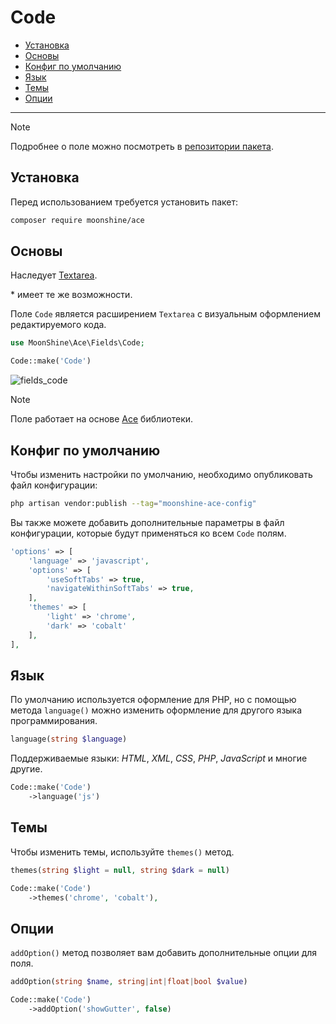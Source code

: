 # Code

- [Установка](#installation)
- [Основы](#basics)
- [Конфиг по умолчанию](#default-config)
- [Язык](#language)
- [Темы](#themes)
- [Опции](#options)

---

> [!NOTE]
> Подробнее о поле можно посмотреть в [репозитории пакета](https://github.com/moonshine-software/ace).

<a name="installation"></a>
## Установка

Перед использованием требуется установить пакет:

```bash
composer require moonshine/ace
```

<a name="basics"></a>
## Основы

Наследует [Textarea](/docs/{{version}}/fields/textarea).

\* имеет те же возможности.

Поле `Code` является расширением `Textarea` с визуальным оформлением редактируемого кода.

```php
use MoonShine\Ace\Fields\Code;

Code::make('Code')
```

![fields_code](https://raw.githubusercontent.com/moonshine-software/doc/3.x/resources/screenshots/code.png)

> [!NOTE]
> Поле работает на основе [Ace](https://ace.c9.io/) библиотеки.


<a name="default-config"></a>
## Конфиг по умолчанию

Чтобы изменить настройки по умолчанию, необходимо опубликовать файл конфигурации:

```bash
php artisan vendor:publish --tag="moonshine-ace-config"
```

Вы также можете добавить дополнительные параметры в файл конфигурации, которые будут применяться ко всем `Code` полям.

```php
'options' => [
    'language' => 'javascript',
    'options' => [
        'useSoftTabs' => true,
        'navigateWithinSoftTabs' => true,
    ],
    'themes' => [
        'light' => 'chrome',
        'dark' => 'cobalt'
    ],
],
```

<a name="language"></a>
## Язык

По умолчанию используется оформление для PHP, но с помощью метода `language()` можно изменить оформление для другого языка программирования.

```php
language(string $language)
```

Поддерживаемые языки: *HTML*, *XML*, *CSS*, *PHP*, *JavaScript* и многие другие.

```php
Code::make('Code')
    ->language('js')
```

<a name="themes"></a>
## Темы

Чтобы изменить темы, используйте `themes()` метод.

```php
themes(string $light = null, string $dark = null)
```

```php
Code::make('Code')
    ->themes('chrome', 'cobalt'),
```

<a name="options"></a>
## Опции

`addOption()` метод позволяет вам добавить дополнительные опции для поля.

```php
addOption(string $name, string|int|float|bool $value)
```

```php
Code::make('Code')
    ->addOption('showGutter', false)
```
